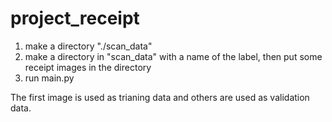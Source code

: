 # project_receipt
1. make a directory "./scan_data"  
2. make a directory in "scan_data" with a name of the label, then 
put some receipt images in the directory
3. run main.py 
   
The first image is used as trianing data and others are used as validation data.